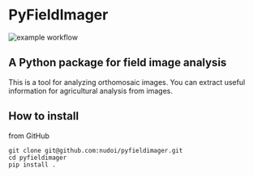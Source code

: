 # PyFieldImager

![example workflow](https://github.com/github/docs/actions/workflows/python-publish.yml/badge.svg)

## A Python package for field image analysis

This is a tool for analyzing orthomosaic images. You can extract useful information for agricultural analysis from images.

## How to install

from GitHub

```
git clone git@github.com:nudoi/pyfieldimager.git
cd pyfieldimager
pip install .
```